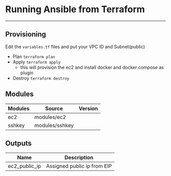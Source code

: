 # Running Ansible from Terraform

---

## Provisioning

Edit the `variables.tf` files and put your VPC ID and Subnet(public)

- Plan
  `terraform plan`
- Apply
  `terraform apply`
  - this will provision the ec2 and install docker and docker compose as plugin
- Destroy
  `terraform destroy`

## Modules

| Modules  | Source          | Version |
| -------- | --------------- |----------
| ec2      | modules/ec2     |
| sshkey   | modules/sshkey  |

## Outputs

| Name           | Description                 |
| -------------- | --------------------------- |
| ec2_public_ip  | Assigned public ip from EIP |

